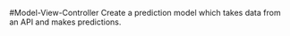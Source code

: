 #Model-View-Controller
Create a prediction model which takes data from an API and makes predictions.
